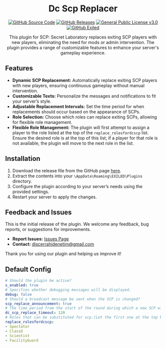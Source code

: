 <h1 align="center">Dc Scp Replacer</h1>
<div align="center">
<a href="https://github.com/MS-crew/DcScpReplacer"><img src="https://img.shields.io/github/actions/workflow/status/Exiled-Team/EXILED/main.yml?style=for-the-badge&logo=githubactions&label=build" href="https://github.com/MS-crew/DcScpReplacer" alt="GitHub Source Code"></a>
<a href="https://github.com/MS-crew/DcScpReplacer/releases"><img src="https://img.shields.io/badge/Build-1.1.0-brightgreen?style=for-the-badge&logo=gitbook" href="https://github.com/MS-crew/DcScpReplacer/releases" alt="GitHub Releases"></a>
<a href="https://github.com/MS-crew/DcScpReplacer/blob/master/LICENSE"><img src="https://img.shields.io/badge/Licence-GDU_3.0-blue?style=for-the-badge&logo=gitbook" href="https://github.com/MS-crew/DcScpReplacer/blob/master/LICENSE" alt="General Public License v3.0"></a>
<a href="https://github.com/ExMod-Team/EXILED"><img src="https://img.shields.io/badge/Exiled-8.11.0-red?style=for-the-badge&logo=gitbook" href="https://github.com/ExMod-Team/EXILED" alt="GitHub Exiled"></a>


This plugin for SCP: Secret Laboratory replaces exiting SCP players with new players, eliminating the need for mods or admin intervention. The plugin provides a range of customizable features to enhance your server's gameplay experience.
</div>

## Features

- **Dynamic SCP Replacement:** Automatically replace exiting SCP players with new players, ensuring continuous gameplay without manual intervention.
- **Customizable Texts:** Personalize the messages and notifications to fit your server’s style.
- **Adjustable Replacement Intervals:** Set the time period for when replacements should occur based on the appearance of SCPs.
- **Role Selection:** Choose which roles can replace exiting SCPs, allowing for flexible role management.
- **Flexible Role Management:** The plugin will first attempt to assign a player to the role listed at the top of the `replace_rolesfordcscp` list. Ensure the desired role is at the top of this list; if a player for that role is not available, the plugin will move to the next role in the list.

## Installation

1. Download the release file from the GitHub page [here](https://github.com/MS-crew/DcScpReplacer/releases).
2. Extract the contents into your `\AppData\Roaming\EXILED\Plugins` directory.
3. Configure the plugin according to your server’s needs using the provided settings.
4. Restart your server to apply the changes.

## Feedback and Issues

This is the initial release of the plugin. We welcome any feedback, bug reports, or suggestions for improvements.

- **Report Issues:** [Issues Page](https://github.com/MS-crew/DcScpReplacer/issues)
- **Contact:** [discerrahidenetim@gmail.com](mailto:discerrahidenetim@gmail.com)

Thank you for using our plugin and helping us improve it!
## Default Config
```yml
# Should the plugin be active?
s_enabled: true
# Specifies whether debugging messages will be displayed.
debug: false
# Should a broadcast message be sent when the SCP is changed?
scp_replace_announcement: true
# The time period from the start of the round during which a new SCP will be assigned if one leaves.
dc_scp_replace_timeout: 120
# Roles that can be substituted for scp.(Let the first one at the top be the role you want to assign!)
replace_rolesfordcscp:
- Spectator
- ClassD
- Scientist
- FacilityGuard
```
